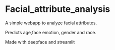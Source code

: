 # Facial_attribute_analysis
A simple webapp to analyze facial attributes.

Predicts age,face emotion, gender and race.

Made with deepface and streamlit
